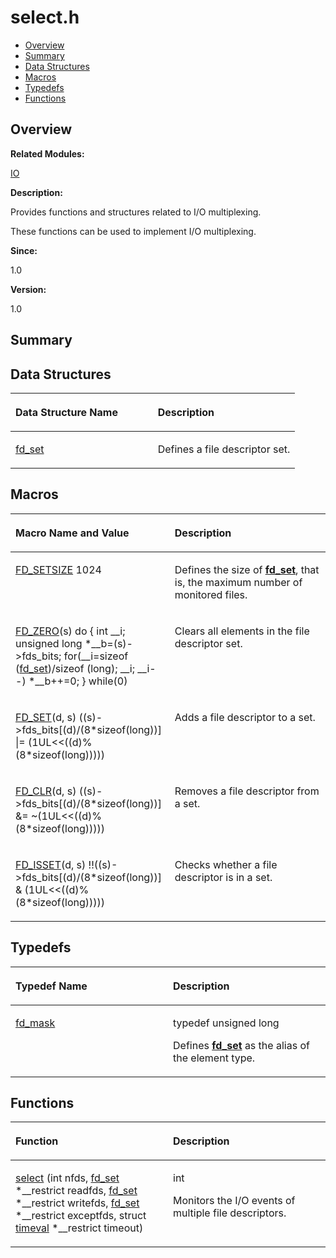 # select.h<a name="EN-US_TOPIC_0000001055069410"></a>

-   [Overview](#section1168340154165629)
-   [Summary](#section2031522111165629)
-   [Data Structures](#nested-classes)
-   [Macros](#define-members)
-   [Typedefs](#typedef-members)
-   [Functions](#func-members)

## **Overview**<a name="section1168340154165629"></a>

**Related Modules:**

[IO](io.md)

**Description:**

Provides functions and structures related to I/O multiplexing. 

These functions can be used to implement I/O multiplexing.

**Since:**

1.0

**Version:**

1.0

## **Summary**<a name="section2031522111165629"></a>

## Data Structures<a name="nested-classes"></a>

<a name="table228278956165629"></a>
<table><thead align="left"><tr id="row1459866195165629"><th class="cellrowborder" valign="top" width="50%" id="mcps1.1.3.1.1"><p id="p969709101165629"><a name="p969709101165629"></a><a name="p969709101165629"></a>Data Structure Name</p>
</th>
<th class="cellrowborder" valign="top" width="50%" id="mcps1.1.3.1.2"><p id="p1483597166165629"><a name="p1483597166165629"></a><a name="p1483597166165629"></a>Description</p>
</th>
</tr>
</thead>
<tbody><tr id="row214457321165629"><td class="cellrowborder" valign="top" width="50%" headers="mcps1.1.3.1.1 "><p id="p1433912225165629"><a name="p1433912225165629"></a><a name="p1433912225165629"></a><a href="fd_set.md">fd_set</a></p>
</td>
<td class="cellrowborder" valign="top" width="50%" headers="mcps1.1.3.1.2 "><p id="p1567800561165629"><a name="p1567800561165629"></a><a name="p1567800561165629"></a>Defines a file descriptor set. </p>
</td>
</tr>
</tbody>
</table>

## Macros<a name="define-members"></a>

<a name="table910098562165629"></a>
<table><thead align="left"><tr id="row344840143165629"><th class="cellrowborder" valign="top" width="50%" id="mcps1.1.3.1.1"><p id="p53469393165629"><a name="p53469393165629"></a><a name="p53469393165629"></a>Macro Name and Value</p>
</th>
<th class="cellrowborder" valign="top" width="50%" id="mcps1.1.3.1.2"><p id="p185512209165629"><a name="p185512209165629"></a><a name="p185512209165629"></a>Description</p>
</th>
</tr>
</thead>
<tbody><tr id="row1093822336165629"><td class="cellrowborder" valign="top" width="50%" headers="mcps1.1.3.1.1 "><p id="p389528327165629"><a name="p389528327165629"></a><a name="p389528327165629"></a><a href="io.md#ga86c5dbf5a99358e288f573d6a1e0873f">FD_SETSIZE</a>   1024</p>
</td>
<td class="cellrowborder" valign="top" width="50%" headers="mcps1.1.3.1.2 "><p id="p1126574927165629"><a name="p1126574927165629"></a><a name="p1126574927165629"></a>Defines the size of <strong id="b293056585165629"><a name="b293056585165629"></a><a name="b293056585165629"></a><a href="fd_set.md">fd_set</a></strong>, that is, the maximum number of monitored files. </p>
</td>
</tr>
<tr id="row1445290646165629"><td class="cellrowborder" valign="top" width="50%" headers="mcps1.1.3.1.1 "><p id="p1433811032165629"><a name="p1433811032165629"></a><a name="p1433811032165629"></a><a href="io.md#ga92ab86a10f942411365b9078833559f0">FD_ZERO</a>(s)   do { int __i; unsigned long *__b=(s)-&gt;fds_bits; for(__i=sizeof (<a href="fd_set.md">fd_set</a>)/sizeof (long); __i; __i--) *__b++=0; } while(0)</p>
</td>
<td class="cellrowborder" valign="top" width="50%" headers="mcps1.1.3.1.2 "><p id="p1557430530165629"><a name="p1557430530165629"></a><a name="p1557430530165629"></a>Clears all elements in the file descriptor set. </p>
</td>
</tr>
<tr id="row372038682165629"><td class="cellrowborder" valign="top" width="50%" headers="mcps1.1.3.1.1 "><p id="p1590576336165629"><a name="p1590576336165629"></a><a name="p1590576336165629"></a><a href="io.md#gaa7701be461ce602ff7043cbd898a0c53">FD_SET</a>(d, s)   ((s)-&gt;fds_bits[(d)/(8*sizeof(long))] |= (1UL&lt;&lt;((d)%(8*sizeof(long)))))</p>
</td>
<td class="cellrowborder" valign="top" width="50%" headers="mcps1.1.3.1.2 "><p id="p1196374856165629"><a name="p1196374856165629"></a><a name="p1196374856165629"></a>Adds a file descriptor to a set. </p>
</td>
</tr>
<tr id="row173495769165629"><td class="cellrowborder" valign="top" width="50%" headers="mcps1.1.3.1.1 "><p id="p1437305984165629"><a name="p1437305984165629"></a><a name="p1437305984165629"></a><a href="io.md#ga60efc4a969e971f91b7a73bcace62e58">FD_CLR</a>(d, s)   ((s)-&gt;fds_bits[(d)/(8*sizeof(long))] &amp;= ~(1UL&lt;&lt;((d)%(8*sizeof(long)))))</p>
</td>
<td class="cellrowborder" valign="top" width="50%" headers="mcps1.1.3.1.2 "><p id="p543965595165629"><a name="p543965595165629"></a><a name="p543965595165629"></a>Removes a file descriptor from a set. </p>
</td>
</tr>
<tr id="row56460858165629"><td class="cellrowborder" valign="top" width="50%" headers="mcps1.1.3.1.1 "><p id="p1350270784165629"><a name="p1350270784165629"></a><a name="p1350270784165629"></a><a href="io.md#ga99a3a0e4d7d1d3eb7be68f37554c0a30">FD_ISSET</a>(d, s)   !!((s)-&gt;fds_bits[(d)/(8*sizeof(long))] &amp; (1UL&lt;&lt;((d)%(8*sizeof(long)))))</p>
</td>
<td class="cellrowborder" valign="top" width="50%" headers="mcps1.1.3.1.2 "><p id="p299994608165629"><a name="p299994608165629"></a><a name="p299994608165629"></a>Checks whether a file descriptor is in a set. </p>
</td>
</tr>
</tbody>
</table>

## Typedefs<a name="typedef-members"></a>

<a name="table1346687191165629"></a>
<table><thead align="left"><tr id="row1754366573165629"><th class="cellrowborder" valign="top" width="50%" id="mcps1.1.3.1.1"><p id="p1460546940165629"><a name="p1460546940165629"></a><a name="p1460546940165629"></a>Typedef Name</p>
</th>
<th class="cellrowborder" valign="top" width="50%" id="mcps1.1.3.1.2"><p id="p1970684091165629"><a name="p1970684091165629"></a><a name="p1970684091165629"></a>Description</p>
</th>
</tr>
</thead>
<tbody><tr id="row77825668165629"><td class="cellrowborder" valign="top" width="50%" headers="mcps1.1.3.1.1 "><p id="p1063990067165629"><a name="p1063990067165629"></a><a name="p1063990067165629"></a><a href="io.md#gaf78c256e09db7de8ea18def79fc5e6b2">fd_mask</a></p>
</td>
<td class="cellrowborder" valign="top" width="50%" headers="mcps1.1.3.1.2 "><p id="p1137087195165629"><a name="p1137087195165629"></a><a name="p1137087195165629"></a> typedef unsigned long </p>
<p id="p577025005165629"><a name="p577025005165629"></a><a name="p577025005165629"></a>Defines <strong id="b1725764961165629"><a name="b1725764961165629"></a><a name="b1725764961165629"></a><a href="fd_set.md">fd_set</a></strong> as the alias of the element type. </p>
</td>
</tr>
</tbody>
</table>

## Functions<a name="func-members"></a>

<a name="table1254070856165629"></a>
<table><thead align="left"><tr id="row358553598165629"><th class="cellrowborder" valign="top" width="50%" id="mcps1.1.3.1.1"><p id="p390712409165629"><a name="p390712409165629"></a><a name="p390712409165629"></a>Function</p>
</th>
<th class="cellrowborder" valign="top" width="50%" id="mcps1.1.3.1.2"><p id="p776245884165629"><a name="p776245884165629"></a><a name="p776245884165629"></a>Description</p>
</th>
</tr>
</thead>
<tbody><tr id="row1914494833165629"><td class="cellrowborder" valign="top" width="50%" headers="mcps1.1.3.1.1 "><p id="p989002301165629"><a name="p989002301165629"></a><a name="p989002301165629"></a><a href="io.md#gaf916439863bed6ba92594e390c227c7e">select</a> (int nfds, <a href="fd_set.md">fd_set</a> *__restrict readfds, <a href="fd_set.md">fd_set</a> *__restrict writefds, <a href="fd_set.md">fd_set</a> *__restrict exceptfds, struct <a href="timeval.md">timeval</a> *__restrict timeout)</p>
</td>
<td class="cellrowborder" valign="top" width="50%" headers="mcps1.1.3.1.2 "><p id="p743201396165629"><a name="p743201396165629"></a><a name="p743201396165629"></a>int </p>
<p id="p507845870165629"><a name="p507845870165629"></a><a name="p507845870165629"></a>Monitors the I/O events of multiple file descriptors. </p>
</td>
</tr>
</tbody>
</table>

